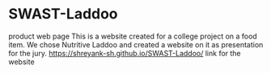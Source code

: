 # SWAST-Laddoo
product web page
This is a website created for a college project on a food item.
We chose Nutritive Laddoo and created a website on it as presentation for the jury.
https://shreyank-sh.github.io/SWAST-Laddoo/  link for the website
